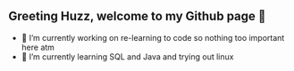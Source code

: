 ## Greeting Huzz, welcome to my Github page 👋

- 🔭 I’m currently working on re-learning to code so nothing too important here atm
- 🌱 I’m currently learning SQL and Java and trying out linux

